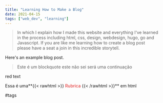 ```yaml
---
title: "Learning How to Make a Blog"
date: 2021-04-15
tags: ["web_dev", "learning"]
---
```



>In which I explain how I made this website and everything I've learned in the process
> including  html, css, design, webdesign, hugo, go and Javascript.  If you are like me
> learning how to create a blog post please have a seat a join in this incredible storytell.

Here's an example blog post.

> Este é um blockquote
> este não sei será uma continuação

<p class="red">red text</p>

Essa é uma**{{< rawhtml >}}
<span style="color: #e01f1f;">  Rubrica </span>
{{< /rawhtml >}}** em html

#tags



